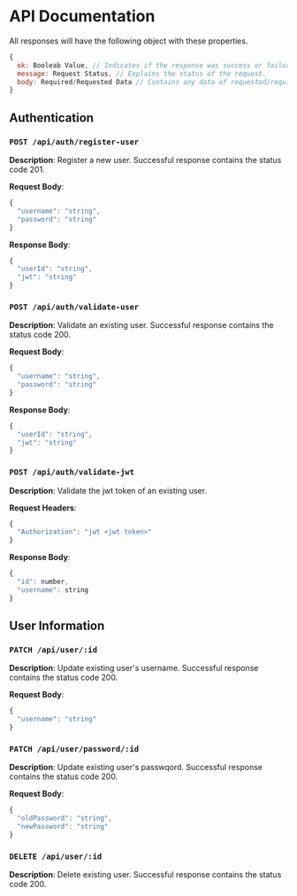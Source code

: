 # API Documentation

All responses will have the following object with these properties.

```js
{
  ok: Booleab Value, // Indicates if the response was success or failure.
  message: Request Status, // Explains the status of the request.
  body: Required/Requested Data // Contains any data of requested/required.
}
```

## Authentication

### `POST /api/auth/register-user`

**Description**: Register a new user. Successful response contains the status code 201.

**Request Body**:
```js
{
  "username": "string",
  "password": "string"
}
```

**Response Body**:
```js
{
  "userId": "string",
  "jwt": "string"
}
```

### `POST /api/auth/validate-user`

**Description**: Validate an existing user. Successful response contains the status code 200.

**Request Body**:
```js
{
  "username": "string",
  "password": "string"
}
```

**Response Body**:
```js
{
  "userId": "string",
  "jwt": "string"
}
```

### `POST /api/auth/validate-jwt`

**Description**: Validate the jwt token of an existing user.

**Request Headers**:
```js
{
  "Authorization": "jwt <jwt token>"
}
```

**Response Body**:
```js
{
  "id": number,
  "username": string
}
```

## User Information

### `PATCH /api/user/:id`

**Description**: Update existing user's username. Successful response contains the status code 200.

**Request Body**:
```js
{
  "username": "string"
}
```

### `PATCH /api/user/password/:id`

**Description**: Update existing user's passwqord. Successful response contains the status code 200.

**Request Body**:
```js
{
  "oldPassword": "string",
  "newPassword": "string"
}
```

### `DELETE /api/user/:id`

**Description**: Delete existing user. Successful response contains the status code 200.
